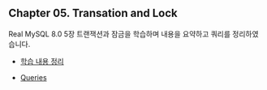## Chapter 05. Transation and Lock

Real MySQL 8.0 5장 트랜잭션과 잠금을 학습하며 내용을 요약하고 쿼리를 정리하였습니다.

- [학습 내용 정리](https://github.com/seoyeongsong/RealMySQL8.0_StudyNote/blob/main/Chapter05_Transation%26Lock/Ch05_%EC%9A%94%EC%95%BD%EB%B0%8F%EC%A0%95%EB%A6%AC.md)

- [Queries](https://github.com/seoyeongsong/RealMySQL8.0_StudyNote/blob/main/Chapter05_Transation%26Lock/Ch05.sql)
